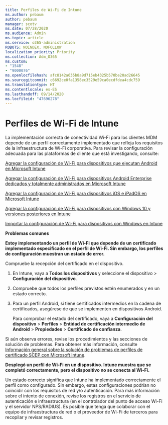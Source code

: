 ```yaml
---
title: Perfiles de Wi-Fi de Intune
ms.author: pebaum
author: pebaum
manager: scotv
ms.date: 07/28/2020
ms.audience: Admin
ms.topic: article
ms.service: o365-administration
ROBOTS: NOINDEX, NOFOLLOW
localization_priority: Priority
ms.collection: Adm_O365
ms.custom:
- "1548"
- "9000076"
ms.openlocfilehash: afc8142a635b8a9d715eb4325b570be20ad26645
ms.sourcegitcommit: c6692ce0fa1358ec3529e59ca0ecdfdea4cdc759
ms.translationtype: HT
ms.contentlocale: es-ES
ms.lasthandoff: 09/14/2020
ms.locfileid: "47696278"
---
```

# <a name="intune-wi-fi-profiles"></a>Perfiles de Wi-Fi de Intune

La implementación correcta de conectividad Wi-Fi para los clientes MDM depende de un perfil correctamente implementado que refleja los requisitos de la infraestructura de Wi-Fi corporativa. Para revisar la configuración adecuada para las plataformas de cliente que está investigando, consulte: 

[Agregar la configuración de Wi-Fi para dispositivos que ejecutan Android en Microsoft Intune](https://docs.microsoft.com/intune/wi-fi-settings-android)

[Agregar la configuración de Wi-Fi para dispositivos Android Enterprise dedicados y totalmente administrados en Microsoft Intune](https://docs.microsoft.com/intune/wi-fi-settings-android-enterprise)

[Agregar la configuración de Wi-Fi para dispositivos iOS e iPadOS en Microsoft Intune](https://docs.microsoft.com/intune/wi-fi-settings-ios)

[Agregar la configuración de Wi-Fi para dispositivos con Windows 10 y versiones posteriores en Intune](https://docs.microsoft.com/intune/wi-fi-settings-windows)

[Importar la configuración de Wi-Fi para dispositivos con Windows en Intune](https://docs.microsoft.com/intune/wi-fi-settings-import-windows-8-1)

**Problemas comunes**

**Estoy implementando un perfil de Wi-Fi que depende de un certificado implementado especificado en el perfil de Wi-Fi. Sin embargo, los perfiles de configuración muestran un estado de error.**

Compruebe la recepción del certificado en el dispositivo.

1. En Intune, vaya a **Todos los dispositivos** y seleccione el dispositivo > **Configuración del dispositivo**.

2. Compruebe que todos los perfiles previstos estén enumerados y en un estado correcto.

3. Para un perfil Android, si tiene certificados intermedios en la cadena de certificados, asegúrese de que se implementen en dispositivos Android.

    Para comprobar el estado del certificado, vaya a **Configuración del dispositivo** > **Perfiles** > **Entidad de certificación intermedio de Android** > **Propiedades** > **Certificado de confianza**.

Si aún observa errores, revise los procedimientos y las secciones de solución de problemas. Para obtener más información, consulte [Información general sobre la solución de problemas de perfiles de certificado SCEP con Microsoft Intune](https://support.microsoft.com/help/4457481/troubleshooting-scep-certificate-profile-deployment-in-intune).

**Desplegó un perfil de Wi-Fi en un dispositivo. Intune muestra que se completó correctamente, pero el dispositivo no se conecta al Wi-Fi.**

Un estado correcto significa que Intune ha implementado correctamente el perfil como configurado. Sin embargo, estas configuraciones podrían no coincidir con los requisitos de red y/o autenticación. Para más información sobre el intento de conexión, revise los registros en el servicio de autenticación e infraestructura (en el controlador del punto de acceso Wi-Fi y el servidor NPS/RADIUS). Es posible que tenga que colaborar con el equipo de infraestructura de red o el proveedor de Wi-Fi de terceros para recopilar y revisar registros.